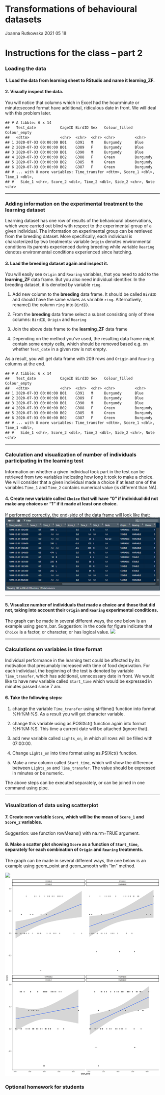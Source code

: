 Transformations of behavioural datasets
================
Joanna Rutkowska
2021 05 18

# Instructions for the class – part 2

### Loading the data

#### 1. Load the data from learning sheet to RStudio and name it **learning\_ZF**.

#### 2. Visually inspect the data.

You will notice that columns which in Excel had the hour:minute or
minute:second format have additional, ridiculous date in front. We will
deal with this problem later.

    ## # A tibble: 6 x 14
    ##   Test_date           CageID BirdID Sex   Colour_filled Colour_empty
    ##   <dttm>              <chr>  <chr>  <chr> <chr>         <chr>       
    ## 1 2020-07-03 00:00:00 B01    G391   M     Burgundy      Blue        
    ## 2 2020-07-03 00:00:00 B01    G389   F     Burgundy      Blue        
    ## 3 2020-07-03 00:00:00 B01    G390   M     Burgundy      Blue        
    ## 4 2020-07-03 00:00:00 B02    G388   F     Green         Burgundy    
    ## 5 2020-07-03 00:00:00 B02    G385   M     Green         Burgundy    
    ## 6 2020-07-03 00:00:00 B02    G387   F     Green         Burgundy    
    ## # ... with 8 more variables: Time_transfer <dttm>, Score_1 <dbl>, Time_1 <dbl>,
    ## #   Side_1 <chr>, Score_2 <dbl>, Time_2 <dbl>, Side_2 <chr>, Note <chr>

------------------------------------------------------------------------

### Adding information on the experimental treatment to the learning dataset

Learning dataset has one row of results of the behavioural observations,
which were carried out blind with respect to the experimental group of a
given individual. The information on experimental group can be retrieved
from the breeding dataset. More specifically, each individual is
characterized by two treatments: variable `Origin` denotes environmental
conditions its parents experienced during breeding while variable
`Rearing` denotes environmental conditions experienced since hatching.

#### 3. Load the breeding dataset again and inspect it.

You will easily see `Origin` and `Rearing` variables, that you need to
add to the **learning\_ZF** data frame. But you also need individual
identifier. In the breeding dataset, it is denoted by variable `ring`.

1.  Add new column to the **breeding** data frame. It should be called
    `BirdID` and should have the same values as variable `ring`.
    Alternatively, rename() the column `ring` into `BirdID`.

2.  From the **breeding** data frame select a subset consisting only of
    three columns: `BirdID`, `Origin` and `Rearing`

3.  Join the above data frame to the **learning\_ZF** data frame

4.  Depending on the method you’ve used, the resulting data frame might
    contain some empty cells, which should be removed based e.g. on
    whether `Test_date` in a given row is not empty.

As a result, you will get data frame with 209 rows and `Origin` and
`Rearing` columns at the end.

    ## # A tibble: 6 x 14
    ##   Test_date           CageID BirdID Sex   Colour_filled Colour_empty
    ##   <dttm>              <chr>  <chr>  <chr> <chr>         <chr>       
    ## 1 2020-07-03 00:00:00 B01    G391   M     Burgundy      Blue        
    ## 2 2020-07-03 00:00:00 B01    G389   F     Burgundy      Blue        
    ## 3 2020-07-03 00:00:00 B01    G390   M     Burgundy      Blue        
    ## 4 2020-07-03 00:00:00 B02    G388   F     Green         Burgundy    
    ## 5 2020-07-03 00:00:00 B02    G385   M     Green         Burgundy    
    ## 6 2020-07-03 00:00:00 B02    G387   F     Green         Burgundy    
    ## # ... with 8 more variables: Time_transfer <dttm>, Score_1 <dbl>, Time_1 <dbl>,
    ## #   Side_1 <chr>, Score_2 <dbl>, Time_2 <dbl>, Side_2 <chr>, Note <chr>

------------------------------------------------------------------------

### Calculation and visualization of number of individuals participating in the learning test

Information on whether a given individual took part in the test can be
retrieved from two variables indicating how long it took to make a
choice. We will consider that a given individual made a choice if at
least one of the variables `Time_1` and `Time_2` contains numerical
value (is different than NA).

#### 4. Create new variable called `Choice` that will have “0” if individual did not make any choices or “1” if it made at least one choice.

If performed correctly, the end-side of the data frame will look like
that: ![](table_w_choice.png)

------------------------------------------------------------------------

#### 5. Visualize number of individuals that made a choice and those that did not, taking into account their `Origin` and `Rearing` experimental conditions.

The graph can be made in several different ways, the one below is an
example using geom\_bar. Suggestion: in the code for figure indicate
that `Choice` is a factor, or character, or has logical value.
![](Class_2_files/figure-gfm/visulaisation%20of%20the%20above-1.png)<!-- -->

------------------------------------------------------------------------

### Calculations on variables in time format

Individual performance in the learning test could be affected by its
motivation that presumably increased with time of food deprivation. For
each individual, the beginning of the test is denoted by variable
`Time_transfer`, which has additional, unnecessary date in front. We
would like to have new variable called `Start_time` which would be
expressed in minutes passed since 7 am.

#### 6. Take the following steps:

1.  change the variable `Time_transfer` using strftime() function into
    format %H:%M:%S. As a result you will get character variable.

2.  change this variable using as.POSIXct() function again into format
    %H:%M:%S. This time a current date will be attached (ignore that).

3.  add new variable called `Lights_on`, in which all rows will be
    filled with 07:00:00.

4.  Change `Lights_on` into time format using as.PSIXct() function.

5.  Make a new column called `Start_time`, which will show the
    difference between `Lights_on` and `Time_transfer`. The value should
    be expressed in minutes or be numeric.

The above steps can be executed separately, or can be joined in one
command using pipe.

------------------------------------------------------------------------

### Visualization of data using scatterplot

#### 7. Create new variable `Score`, which will be the mean of `Score_1` and `Score_2` variables.

Suggestion: use function rowMeans() with na.rm=TRUE argument.

#### 8. Make a scatter plot showing `Score` as a function of `Start_time`, separately for each combination of `Origin` and `Rearing` treatments.

The graph can be made in several different ways, the one below is an
example using geom\_point and geom\_smooth with “lm” method.

![](Class_2_files/figure-gfm/Scatter%20plot%20showing%20outcome%20of%20the%20test%20over%20the%20time%20of%20test%20initiation-1.png)<!-- -->
![](Fig_Score_Start.jpg)

### Optional homework for students
